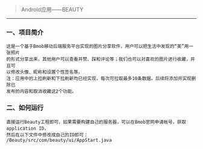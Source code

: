 > Android应用——BEAUTY
-----------------------

### 一、项目简介
    这是一个基于Bmob移动后端服务平台实现的图片分享软件，用户可以把生活中发现的“美”用一张照片
    的形式分享出来，其他用户可以查看并赞、踩和评论等；我们也可以对喜欢的图片进行收藏，并且可
    以修改头像、昵称和设置个性签名等。
    注：应用中的上拉刷新和下拉刷新均已经实现，每次可拉取最多10条数据。后续将添加并实现删除已
    发布的内容和取消收藏这2个功能。
    
### 二、如何运行
    直接运行Beauty工程即可，如果需要构建自己的服务器，可以在Bmob官网申请帐号，获取application ID，
    然后在以下文件中修改成自己的ID即可：
    /Beauty/src/com/beauty/ui/AppStart.java
    
